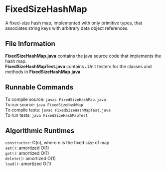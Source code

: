 # FixedSizeHashMap
A fixed-size hash map, implemented with only primitive types, that associates string keys with arbitrary data object references.

## File Information <br />
**FixedSizeHashMap.java** contains the java source code that implements the hash map. <br />
**FixedSizeHashMapTest.java** contains JUnit testers for the classes and methods in **FixedSizeHashMap.java**. <br />

## Runnable Commands <br />
To compile source: ```javac FixedSizeHashMap.java``` <br />
To run source: ```java FixedSizeHashMap``` <br />
To compile tests: ```javac FixedSizeHashMapTest.java``` <br />
To run tests: ```java FixedSizeHashMapTest``` <br />

## Algorithmic Runtimes <br />
```constructor```: O(n), where n is the fixed size of map <br />
```set()```: amortized O(1) <br />
```get()```: amortized O(1) <br />
```delete()```: amortized O(1) <br />
```load()```: amortized O(1) <br />
